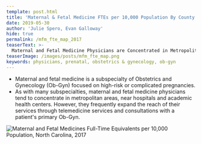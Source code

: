 ```yaml
---
template: post.html
title: 'Maternal & Fetal Medicine FTEs per 10,000 Population By County'
date: 2019-05-30
author: 'Julie Spero, Evan Galloway'
hide: true
permalink: /mfm_fte_map_2017
teaserText: >-
  Maternal and Fetal Medicine Physicians are Concentrated in Metropolitan Counties
teaserImage: /images/posts/mfm_fte_map.png
keywords: physicians, prenatal, obstetrics & gynecology, ob-gyn
---
```


* Maternal and fetal medicine is a subspecialty of Obstetrics and Gynecology (Ob-Gyn) focused on high-risk or complicated pregnancies.
* As with many subspecialties, maternal and fetal medicine physicians tend to concentrate in metropolitan areas, near hospitals and academic health centers. However, they frequently expand the reach of their services through telemedicine services and consultations with a patient's primary Ob-Gyn.

![Maternal and Fetal Medicines Full-Time Equivalents per 10,000 Population, North Carolina, 2017](/images/posts/mfm_fte_map.png)

